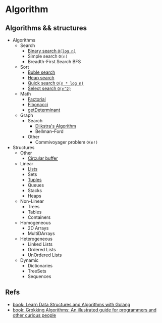 # Algorithm

## Algorithms && structures

- Algorithms
  - Search
    - [Binary search `O(log n)`](./src/search/binary)
    - Simple search `O(n)`
    - Breadth-First Search BFS
  - Sort
    - [Buble search](./src/sorting/bubble)
    - [Heap search](./src/sorting/heap)
    - [Quick search `O(n * log n)`](./src/sorting/quick)
    - [Select search `O(n^2)`](./src/sorting/select)
  - Math
    - [Factorial](./src/math/factorial)
    - [Fibonacci](./src/math/fibonacci)
    - [getDeterminant](./src/math/getDeterminant)
  - Graph
    - Search
      - [Dijkstra's Algorithm](./src/graph/dijkstra)
      - Bellman–Ford
    - Other
      - Commivoyager problem `O(n!)`
- Structures
  - Other
    - [Circular buffer](./src/struct/circularBuffer)
  - Linear
    - [Lists](./src/struct/linear/list)
    - Sets
    - [Tuples](./src/struct/linear/tuples)
    - Queues
    - Stacks
    - Heaps
  - Non-Linear
    - Trees
    - Tables
    - Containers
  - Homogeneous
    - 2D Arrays
    - MultiDArrays
  - Heterogeneous
    - Linked Lists
    - Ordered Lists
    - UnOrdered Lists
  - Dynamic
    - Dictionaries
    - TreeSets
    - Sequences

## Refs

- [book: Learn Data Structures and Algorithms with Golang](https://www.packtpub.com/application-development/learn-data-structures-and-algorithms-golang)
- [book: Grokking Algorithms: An illustrated guide for programmers and other curious people](https://www.manning.com/books/grokking-algorithms)
